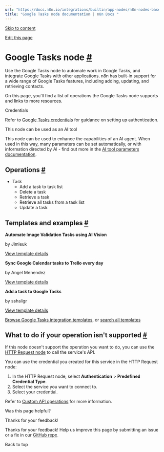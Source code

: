 ```yaml
---
url: "https://docs.n8n.io/integrations/builtin/app-nodes/n8n-nodes-base.googletasks/"
title: "Google Tasks node documentation | n8n Docs "
---
```


[Skip to content](https://docs.n8n.io/integrations/builtin/app-nodes/n8n-nodes-base.googletasks/#google-tasks-node)

[Edit this page](https://github.com/n8n-io/n8n-docs/edit/main/docs/integrations/builtin/app-nodes/n8n-nodes-base.googletasks.md "Edit this page")

# Google Tasks node [\#](https://docs.n8n.io/integrations/builtin/app-nodes/n8n-nodes-base.googletasks/\#google-tasks-node "Permanent link")

Use the Google Tasks node to automate work in Google Tasks, and integrate Google Tasks with other applications. n8n has built-in support for a wide range of Google Tasks features, including adding, updating, and retrieving contacts.

On this page, you'll find a list of operations the Google Tasks node supports and links to more resources.

Credentials

Refer to [Google Tasks credentials](https://docs.n8n.io/integrations/builtin/credentials/google/) for guidance on setting up authentication.

This node can be used as an AI tool

This node can be used to enhance the capabilities of an AI agent. When used in this way, many parameters can be set automatically, or with information directed by AI - find out more in the [AI tool parameters documentation](https://docs.n8n.io/advanced-ai/examples/using-the-fromai-function/).

## Operations [\#](https://docs.n8n.io/integrations/builtin/app-nodes/n8n-nodes-base.googletasks/\#operations "Permanent link")

- Task
  - Add a task to task list
  - Delete a task
  - Retrieve a task
  - Retrieve all tasks from a task list
  - Update a task

## Templates and examples [\#](https://docs.n8n.io/integrations/builtin/app-nodes/n8n-nodes-base.googletasks/\#templates-and-examples "Permanent link")

**Automate Image Validation Tasks using AI Vision**

by Jimleuk

[View template details](https://n8n.io/workflows/2420-automate-image-validation-tasks-using-ai-vision/)

**Sync Google Calendar tasks to Trello every day**

by Angel Menendez

[View template details](https://n8n.io/workflows/1118-sync-google-calendar-tasks-to-trello-every-day/)

**Add a task to Google Tasks**

by sshaligr

[View template details](https://n8n.io/workflows/428-add-a-task-to-google-tasks/)

[Browse Google Tasks integration templates](https://n8n.io/integrations/google-tasks/), or [search all templates](https://n8n.io/workflows/)

## What to do if your operation isn't supported [\#](https://docs.n8n.io/integrations/builtin/app-nodes/n8n-nodes-base.googletasks/\#what-to-do-if-your-operation-isnt-supported "Permanent link")

If this node doesn't support the operation you want to do, you can use the [HTTP Request node](https://docs.n8n.io/integrations/builtin/core-nodes/n8n-nodes-base.httprequest/) to call the service's API.

You can use the credential you created for this service in the HTTP Request node:

1. In the HTTP Request node, select **Authentication** \> **Predefined Credential Type**.
2. Select the service you want to connect to.
3. Select your credential.

Refer to [Custom API operations](https://docs.n8n.io/integrations/custom-operations/) for more information.

Was this page helpful?






Thanks for your feedback!






Thanks for your feedback! Help us improve this page by submitting an issue or a fix in our [GitHub repo](https://github.com/n8n-io/n8n-docs).


Back to top